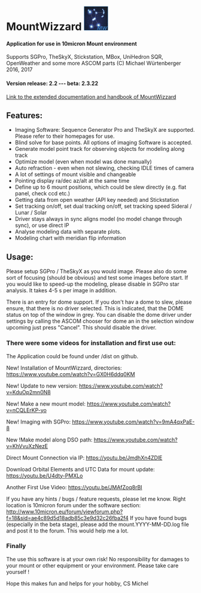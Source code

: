 # MountWizzard <img src="./pics/mw.png" width='64' height='64'/>

#### Application for use in 10micron Mount environment
Supports SGPro, TheSkyX, Stickstation, MBox, UniHedron SQR, OpenWeather and some more ASCOM parts
(C) Michael Würtenberger 2016, 2017

#### Version release: 2.2 --- beta: 2.3.22

[Link to the extended documentation and handbook of MountWizzard](./docu/home.md)

## Features:
- Imaging Software: Sequence Generator Pro and TheSkyX are supported. Please refer to their homepages for use.
- Blind solve for base points. All options of imaging Software is accepted.
- Generate model point track for observing objects for modeling along track
- Optimize model (even when model was done manually)
- Auto refraction - even when not slewing, checking IDLE times of camera
- A lot of settings of mount visible and changeable
- Pointing display ra/dec az/alt at the same time
- Define up to 6 mount positions, which could be slew directly (e.g. flat panel, check ccd etc.)
- Getting data from open weather (API key needed) and Stickstation
- Set tracking on/off, set dual tracking on/off, set tracking speed Sideral / Lunar / Solar
- Driver stays always in sync aligns model (no model change through sync), or use direct IP
- Analyse modeling data with separate plots.
- Modeling chart with meridian flip information

## Usage:
Please setup SGPro / TheSkyX as you would image. Please also do some sort of focusing (should be obvious) and test some images
before start. If you would like to speed-up the modeling, please disable in SGPro star analysis. It takes 4-5 s per
image in addition.

There is an entry for dome support. If you don't hav a dome to slew, please ensure, that there is no driver selected.
This is indicated, that the DOME status on top of the window in grey. You can disable the dome driver under settings
by calling the ASCOM chooser for dome an in the selection window upcoming just press "Cancel". This should disable the
driver.

### There were some videos for installation and first use out:
The Application could be found under /dist on github.

New! Installation of MountWizzard, directories: https://www.youtube.com/watch?v=GX0H6ddq0KM

New! Update to new version: https://www.youtube.com/watch?v=KduOp2mn0N8

New! Make a new mount model: https://www.youtube.com/watch?v=nCQLErKP-yo

New! Imaging with SGPro: https://www.youtube.com/watch?v=9mA4qxPaE-8

New !Make model along DSO path: https://www.youtube.com/watch?v=KhVvuXzNezE

Direct Mount Connection via IP: https://youtu.be/JmdhXn4ZDlE

Download Orbital Elements and UTC Data for mount update: https://youtu.be/U4dty-PMXLo

Another First Use Video: https://youtu.be/JMAfZoq8rBI

If you have any hints / bugs / feature requests, please let me know. Right location is 10micron forum under
the software section: http://www.10micron.eu/forum/viewforum.php?f=18&sid=ae4c89d5d18adb85c3e9d32c26fba2f4
If you have found bugs (especially in the beta stage), please add the mount.YYYY-MM-DD.log file and post it
to the forum. This would help me a lot.

### Finally
The use this software is at your own risk! No responsibility for damages to your mount or other equipment or your
environment. Please take care yourself !

Hope this makes fun and helps for your hobby, CS Michel
